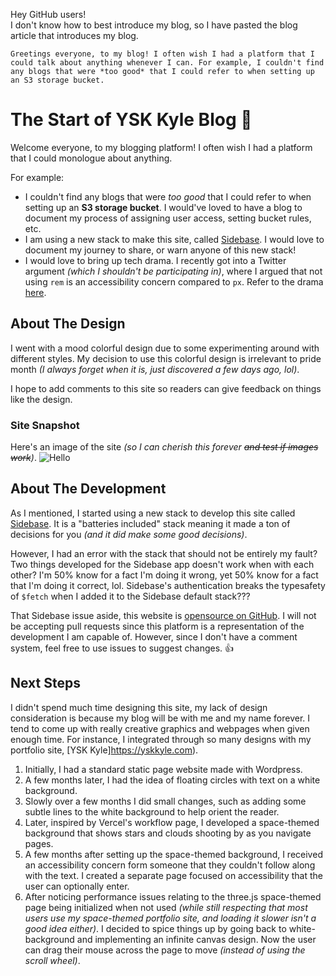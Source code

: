 Hey GitHub users!\
I don't know how to best introduce my blog, so I have pasted the blog article that introduces my blog.

```
Greetings everyone, to my blog! I often wish I had a platform that I could talk about anything whenever I can. For example, I couldn't find any blogs that were *too good* that I could refer to when setting up an S3 storage bucket.
```

# The Start of YSK Kyle Blog 👋
Welcome everyone, to my blogging platform! I often wish I had a platform that I could monologue about anything.

For example:
- I couldn't find any blogs that were *too good* that I could refer to when setting up an **S3 storage bucket**. I would've loved to have a blog to document my process of assigning user access, setting bucket rules, etc.
- I am using a new stack to make this site, called [Sidebase](https://sidebase.io/). I would love to document my journey to share, or warn anyone of this new stack!
- I would love to bring up tech drama. I recently got into a Twitter argument _(which I shouldn't be participating in)_, where I argued that not using `rem` is an accessibility concern compared to `px`. Refer to the drama [here](https://twitter.com/KyleSmith0905/status/1659801623533690883).

## About The Design
I went with a mood colorful design due to some experimenting around with different styles. My decision to use this colorful design is irrelevant to pride month _(I always forget when it is, just discovered a few days ago, lol)_.

I hope to add comments to this site so readers can give feedback on things like the design.

### Site Snapshot
Here's an image of the site _(so I can cherish this forever ~~and test if images work~~)_.
![Hello](https://pub-0ec37b26b8774822908b3349fcb3cf85.r2.dev/meta-ysk-kyle-blog-start.webp)

## About The Development
As I mentioned, I started using a new stack to develop this site called [Sidebase](https://sidebase.io/). It is a "batteries included" stack meaning it made a ton of decisions for you _(and it did make some good decisions)_.

However, I had an error with the stack that should not be entirely my fault? Two things developed for the Sidebase app doesn't work when with each other? I'm 50% know for a fact I'm doing it wrong, yet 50% know for a fact that I'm doing it correct, lol. Sidebase's authentication breaks the typesafety of `$fetch` when I added it to the Sidebase default stack???

That Sidebase issue aside, this website is [opensource on GitHub](https://github.com/KyleSmith0905/ysk-kyle-blog). I will not be accepting pull requests since this platform is a representation of the development I am capable of. However, since I don't have a comment system, feel free to use issues to suggest changes. 👍

## Next Steps
I didn't spend much time designing this site, my lack of design consideration is because my blog will be with me and my name forever. I tend to come up with really creative graphics and webpages when given enough time. For instance, I integrated through so many designs with my portfolio site, [YSK Kyle]https://yskkyle.com).

1) Initially, I had a standard static page website made with Wordpress.
2) A few months later, I had the idea of floating circles with text on a white background.
3) Slowly over a few months I did small changes, such as adding some subtle lines to the white background to help orient the reader.
4) Later, inspired by Vercel's workflow page, I developed a space-themed background that shows stars and clouds shooting by as you navigate pages.
5) A few months after setting up the space-themed background, I received an accessibility concern form someone that they couldn't follow along with the text. I created a separate page focused on accessibility that the user can optionally enter.
6) After noticing performance issues relating to the three.js space-themed page being initialized when not used _(while still respecting that most users use my space-themed portfolio site, and loading it slower isn't a good idea either)_. I decided to spice things up by going back to white-background and implementing an infinite canvas design. Now the user can drag their mouse across the page to move _(instead of using the scroll wheel)_.
